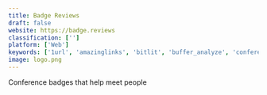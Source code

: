 ```yaml
---
title: Badge Reviews
draft: false 
website: https://badge.reviews
classification: ['']
platform: ['Web']
keywords: ['1url', 'amazinglinks', 'bitlit', 'buffer_analyze', 'conference_badge', 'dudr', 'event_hunt', 'gdpr_email_copy', 'gdpr_hall_of_shame', 'landly', 'leade.rs', 'makerbadge', 'manylink', 'new_bitly', 'one_badge', 'palettte_app', 'qlk.to', 'confercal', 'iubenda_for_gdpr', 'onelink.to']
image: logo.png
---
```

Conference badges that help meet people